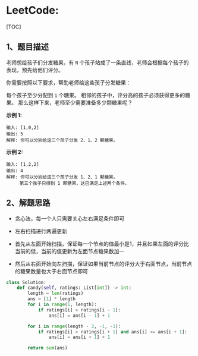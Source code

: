 # LeetCode: 

[TOC]

## 1、题目描述

老师想给孩子们分发糖果，有 `N` 个孩子站成了一条直线，老师会根据每个孩子的表现，预先给他们评分。

你需要按照以下要求，帮助老师给这些孩子分发糖果：

每个孩子至少分配到 `1` 个糖果。
相邻的孩子中，评分高的孩子必须获得更多的糖果。
那么这样下来，老师至少需要准备多少颗糖果呢？

**示例 1:**

```
输入: [1,0,2]
输出: 5
解释: 你可以分别给这三个孩子分发 2、1、2 颗糖果。
```


**示例 2:**

```
输入: [1,2,2]
输出: 4
解释: 你可以分别给这三个孩子分发 1、2、1 颗糖果。
     第三个孩子只得到 1 颗糖果，这已满足上述两个条件。
```



## 2、解题思路

-   贪心法，每一个人只需要关心左右满足条件即可
-   左右扫描进行两遍更新

-   首先从左面开始扫描，保证每一个节点的值最小是1，并且如果左面的评分比当前的低，当前的值更新为左面节点糖果数加一
-   然后从右面开始向左扫描，保证如果当前节点的评分大于右面节点，当前节点的糖果数量也大于右面节点即可



```python
class Solution:
    def candy(self, ratings: List[int]) -> int:
        length = len(ratings)
        ans = [1] * length
        for i in range(1, length):
            if ratings[i] > ratings[i - 1]:
                ans[i] = ans[i - 1] + 1 

        for i in range(length - 2, -1, -1):
            if ratings[i] > ratings[i + 1] and ans[i] <= ans[i + 1]:
                ans[i] = ans[i + 1] + 1

        return sum(ans)
```

